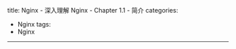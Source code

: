 title: Nginx - 深入理解 Nginx - Chapter 1.1 - 简介
categories:
  - Nginx
tags:
  - Nginx

---


<!--more-->

